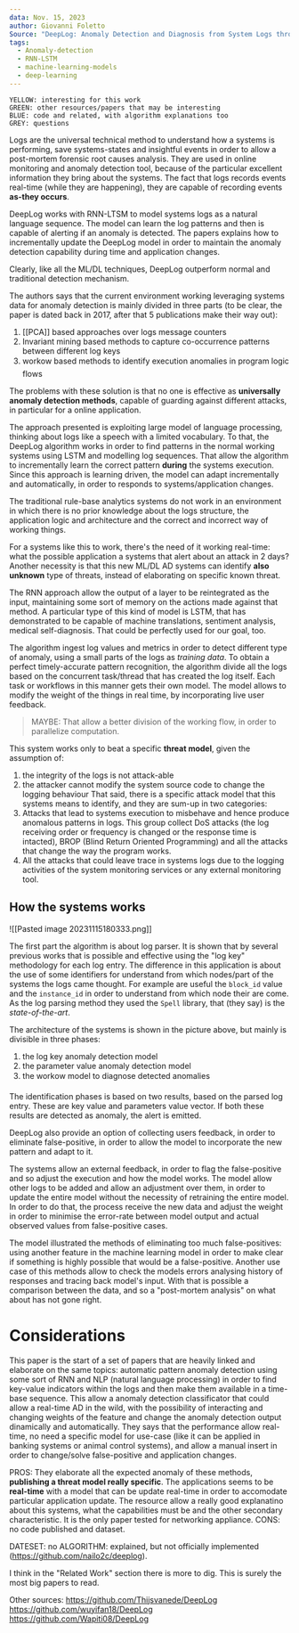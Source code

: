 ```yaml
---
data: Nov. 15, 2023
author: Giovanni Foletto
Source: "DeepLog: Anomaly Detection and Diagnosis from System Logs through Deep Learning"
tags:
  - Anomaly-detection
  - RNN-LSTM
  - machine-learning-models
  - deep-learning
---
```

```
YELLOW: interesting for this work
GREEN: other resources/papers that may be interesting
BLUE: code and related, with algorithm explanations too
GREY: questions
```

Logs are the universal technical method to understand how a systems is performing, save systems-states and insightful events in order to allow a post-mortem forensic root causes analysis. They are used in online monitoring and anomaly detection tool, because of the particular excellent information they bring about the systems. The fact that logs records events real-time (while they are happening), they are capable of recording events **as-they occurs**.

DeepLog works with RNN-LTSM to model systems logs as a natural language sequence. The model can learn the log patterns and then is capable of alerting if an anomaly is detected.
The papers explains how to incrementally update the DeepLog model in order to maintain the anomaly detection capability during time and application changes.

Clearly, like all the ML/DL techniques, DeepLog outperform normal and traditional detection mechanism.

The authors says that the current environment working leveraging systems data for anomaly detection is mainly divided in three parts (to be clear, the paper is dated back in 2017, after that 5 publications make their way out):

1. [[PCA]] based approaches over logs message counters
2. Invariant mining based methods to capture co-occurrence patterns between different log keys
3. workow based methods to identify execution anomalies in program logic flows

The problems with these solution is that no one is effective as **universally anomaly detection methods**, capable of guarding against different attacks, in particular for a online application.

The approach presented is exploiting large model of language processing, thinking about logs like a speech with a limited vocabulary. To that, the DeepLog algorithm works in order to find patterns in the normal working systems using LSTM and modelling log sequences. That allow the algorithm to incrementally learn the correct pattern **during** the systems execution. Since this approach is learning driven, the model can adapt incrementally and automatically, in order to responds to systems/application changes.

The traditional rule-base analytics systems do not work in an environment in which there is no prior knowledge about the logs structure, the application logic and architecture and the correct and incorrect way of working things. 

For a systems like this to work, there's the need of it working real-time: what the possible application a systems that alert about an attack in 2 days?
Another necessity is that this new ML/DL AD systems can identify **also unknown** type of threats, instead of elaborating on specific known threat.

The RNN approach allow the output of a layer to be reintegrated as the input, maintaining some sort of memory on the actions made against that method. A particular type of this kind of model is LSTM, that has demonstrated to be capable of machine translations, sentiment analysis, medical self-diagnosis. That could be perfectly used for our goal, too.

The algorithm ingest log values and metrics in order to detect different type of anomaly, using a small parts of the logs as *training data*. To obtain a perfect timely-accurate pattern recognition, the algorithm divide all the logs based on the concurrent task/thread that has created the log itself. Each task or workflows in this manner gets their own model. The model allows to modify the weight of the things in real time, by incorporating live user feedback.

> MAYBE: That allow a better division of the working flow, in order to parallelize computation.

This system works only to beat a specific **threat model**, given the assumption of:
1. the integrity of the logs is not attack-able
2. the attacker cannot modify the system source code to change the logging behaviour
That said, there is a specific attack model that this systems means to identify, and they are sum-up in two categories:
1. Attacks that lead to systems execution to misbehave and hence produce anomalous patterns in logs. This group collect DoS attacks (the log receiving order or frequency is changed or the response time is intacted), BROP (Blind Return Oriented Programming) and all the attacks that change the way the program works.
2. All the attacks that could leave trace in systems logs due to the logging activities of the system monitoring services or any external monitoring tool.

## How the systems works

![[Pasted image 20231115180333.png]]

The first part the algorithm is about log parser. It is shown that by several previous works that is possible and effective using the "log key" methodology for each log entry. The difference in this application is about the use of some identifiers for understand from which nodes/part of the systems the logs came thought. 
For example are useful the `block_id` value and the `instance_id` in order to understand from which node their are come.
As the log parsing method they used the `Spell` library, that (they say) is the *state-of-the-art*.

The architecture of the systems is shown in the picture above, but mainly is divisible in three phases:
1. the log key anomaly detection model
2. the parameter value anomaly detection model
3. the workow model to diagnose detected anomalies

The identification phases is based on two results, based on the parsed log entry. These are key value and parameters value vector. If both these results are detected as anomaly, the alert is emitted.

DeepLog also provide an option of collecting users feedback, in order to eliminate false-positive, in order to allow the model to incorporate the new pattern and adapt to it.

The systems allow an external feedback, in order to flag the false-positive and so adjust the execution and how the model works. The model allow other logs to be added and allow an adjustment over them, in order to update the entire model without the necessity of retraining the entire model. In order to do that, the process receive the new data and adjust the weight in order to minimise the error-rate between model output and actual observed values from false-positive cases.

The model illustrated the methods of eliminating too much false-positives: using another feature in the machine learning model in order to make clear if something is highly possible that would be a false-positive.
Another use case of this methods allow to check the models errors analysing history of responses and tracing back model's input. With that is possible a comparison between the data, and so a "post-mortem analysis" on what about has not gone right.


# Considerations

This paper is the start of a set of papers that are heavily linked and elaborate on the same topics: automatic pattern anomaly detection using some sort of RNN and NLP (natural language processing) in order to find key-value indicators within the logs and then make them available in a time-base sequence. This allow a anomaly detection classificator that could allow a real-time AD in the wild, with the possibility of interacting and changing weights of the feature and change the anomaly detection output dinamically and automatically.
They says that the performance allow real-time, no need a specific model for use-case (like it can be applied in banking systems or animal control systems), and allow a manual insert in order to change/solve false-positive and application changes.

PROS: They elaborate all the expected anomaly of these methods, **publishing a threat model really specific**. The applications seems to be **real-time** with a model that can be update real-time in order to accomodate particular application update. 
The resource allow a really good explanatino about this systems, what the capabilities must be and the other secondary characteristic. 
It is the only paper tested for networking appliance.
CONS: no code published and dataset.

DATESET: no
ALGORITHM: explained, but not officially implemented (https://github.com/nailo2c/deeplog).

I think in the "Related Work" section there is more to dig. This is surely the most big papers to read.

Other sources:
https://github.com/Thijsvanede/DeepLog
https://github.com/wuyifan18/DeepLog
https://github.com/Wapiti08/DeepLog